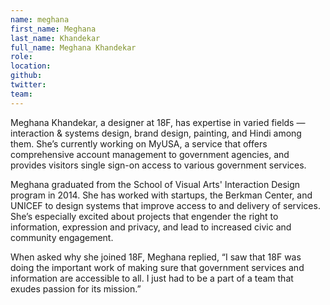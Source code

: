 ```yaml
---
name: meghana
first_name: Meghana
last_name: Khandekar
full_name: Meghana Khandekar
role:
location:
github:
twitter:
team:
---
```


Meghana Khandekar, a designer at 18F, has expertise in varied fields — interaction & systems design, brand design, painting, and Hindi among them. She’s currently working on MyUSA, a service that offers comprehensive account management to government agencies, and provides visitors single sign-on access to various government services.  

Meghana graduated from the School of Visual Arts' Interaction Design program in 2014. She has worked with startups, the Berkman Center, and UNICEF to design systems that improve access to and delivery of services. She’s especially excited about projects that engender the right to information, expression and privacy, and lead to increased civic and community engagement. 

When asked why she joined 18F, Meghana replied, “I saw that 18F was doing the important work of making sure that government services and information are accessible to all. I just had to be a part of a team that exudes passion for its mission.”
